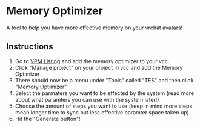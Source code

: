 # Memory Optimizer

A tool to help you have more effective memory on your vrchat avatars!

## Instructions

1. Go to [VPM Listing](https://vpm.jetees.dev) and add the memory optimizer to your vcc.
2. Click "Manage project" on your project in vcc and add the Memory Optimizer
3. There should now be a menu under "Tools" called "TES" and then click "Memory Optimizer"
4. Select the parmaters you want to be effected by the system (read more about what paramters you can use with the system later!)
5. Choose the amount of steps you want to use (keep in mind more steps mean longer time to sync but less effective paramter space taken up)
6. Hit the "Generate button"!
